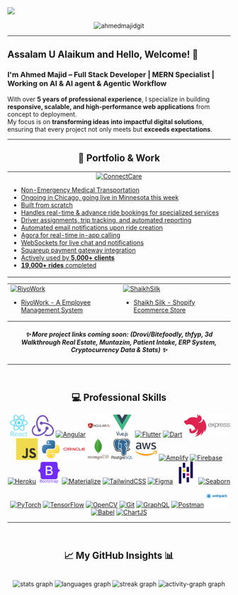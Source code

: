 
  <img height="200" src="https://media.licdn.com/dms/image/v2/D4D16AQGKaqDNgibzqw/profile-displaybackgroundimage-shrink_350_1400/B4DZflZSMhH4AY-/0/1751900300862?e=1759968000&v=beta&t=XPS3wT1Pu7JlLHL4UxunV4WMtZuYofjlDpYEIKYmJJw"  />
</div>

<p align="center"> 
  <img src="https://komarev.com/ghpvc/?username=ahmedmajidgit&label=Profile%20views&color=0e75b6&style=flat" alt="ahmedmajidgit" /> 
</p>

---

## Assalam U Alaikum and Hello, Welcome! 🌟  

### I'm **Ahmed Majid** – Full Stack Developer | MERN Specialist | Working on AI & AI agent & Agentic Workflow  

With over **5 years of professional experience**, I specialize in building **responsive, scalable, and high-performance web applications** from concept to deployment.  
My focus is on **transforming ideas into impactful digital solutions**, ensuring that every project not only meets but **exceeds expectations**.  
<!--
- 📌 **GitHub Repositories:** [Explore Now](https://github.com/ahmedmajidgit?tab=repositories)
-->

---


<h2 align="center"> 🚀 Portfolio & Work </h2>

<table align="center">
  <tr>
    <td align="center" width="800px">
      <a href="https://www.connectcaretrans.com/" target="_blank">
        <img src="https://connectcaretrans.net/static/media/login-logo2.5c941bfd3ae569821d01.png" alt="ConnectCare" width="150" height="150"/>
<!--         <h4>ConnectCare</h4> -->
        <ul align="left">
          <li>Non-Emergency Medical Transportation</li>
          <li>Ongoing in Chicago, going live in Minnesota this week</li>
          <li>Built from scratch</li>
          <li>Handles real-time & advance ride bookings for specialized services</li>
          <li>Driver assignments, trip tracking, and automated reporting</li>
          <li>Automated email notifications upon ride creation</li>
          <li>Agora for real-time in-app calling</li>
          <li>WebSockets for live chat and notifications</li>
          <li>Squareup payment gateway integration</li>
          <li>Actively used by <b>5,000+ clients</b></li>
          <li><b>19,000+ rides</b> completed</li>
        </ul>
      </a>
    </td>
  </tr>
</table>
<table align="center">
  <tr>
    <td width="400px">
      <a href="https://riyowork.com/" target="_blank">
        <img src="https://riyowork.com/static/media/logo.aee9c3a17666a569297d.png" alt="RiyoWork" width="150" height="150"/>
<!--         <h4>ConnectCare</h4> -->
        <ul align="left">
          <li>RiyoWork - A Employee Management System</li>
        </ul>
      </a>
    </td>
    </td>
    <td width="400px">
      <a href="https://www.shaikhsilk.com/" target="_blank">
        <img src="https://www.shaikhsilk.com/cdn/shop/files/WhatsApp_Image_2025-07-10_at_19.58.51_ccae663d.jpg?height=120&v=1752162715" alt="ShaikhSilk" width="120" height="120"/>
<!--         <h4>ConnectCare</h4> -->
        <ul align="left">
          <li>Shaikh Silk - Shopify Ecommerce Store</li>
        </ul>
      </a>
  </tr>
</table>

<h5 align="center">✨ More project links coming soon: (Drovi/Bitefoodly, thfyp, 3d Walkthrough Real Estate, Muntazim, Patient Intake, ERP System, Cryptocurrency Data & Stats) ✨</h5>

---

<br clear="both">

<h2 align="center"> 💻 Professional Skills </h2>

 
<p align="center">
  <!-- Frameworks & Libraries -->
  <a href="https://reactjs.org/"><img src="https://raw.githubusercontent.com/devicons/devicon/master/icons/react/react-original-wordmark.svg" alt="React" width="50" height="50"/></a>
  <a href="https://redux.js.org"><img src="https://raw.githubusercontent.com/devicons/devicon/master/icons/redux/redux-original.svg" alt="Redux" width="50" height="50"/></a>
  <a href="https://angular.io"><img src="https://angular.io/assets/images/logos/angular/angular.svg" alt="Angular" width="50" height="50"/></a>
  <a href="https://angular.io"><img src="https://raw.githubusercontent.com/devicons/devicon/master/icons/angularjs/angularjs-original-wordmark.svg" alt="AngularJS" width="50" height="50"/></a>
  <a href="https://vuejs.org/"><img src="https://raw.githubusercontent.com/devicons/devicon/master/icons/vuejs/vuejs-original-wordmark.svg" alt="Vue.js" width="50" height="50"/></a>
  <a href="https://flutter.dev"><img src="https://www.vectorlogo.zone/logos/flutterio/flutterio-icon.svg" alt="Flutter" width="50" height="50"/></a>
  <a href="https://dart.dev"><img src="https://www.vectorlogo.zone/logos/dartlang/dartlang-icon.svg" alt="Dart" width="50" height="50"/></a>
  <a href="https://nestjs.com/"><img src="https://raw.githubusercontent.com/devicons/devicon/master/icons/nestjs/nestjs-plain.svg" alt="NestJS" width="50" height="50"/></a>
  <a href="https://expressjs.com/"><img src="https://raw.githubusercontent.com/devicons/devicon/master/icons/express/express-original-wordmark.svg" alt="Express.js" width="50" height="50"/></a>
   <a href="https://developer.mozilla.org/en-US/docs/Web/JavaScript"><img src="https://raw.githubusercontent.com/devicons/devicon/master/icons/javascript/javascript-original.svg" alt="JavaScript" width="50" height="50"/></a>
  <!-- Languages -->
  <a href="https://www.python.org/"><img src="https://raw.githubusercontent.com/devicons/devicon/master/icons/python/python-original.svg" alt="Python" width="50" height="50"/></a>
  <a href="https://www.oracle.com/"><img src="https://raw.githubusercontent.com/devicons/devicon/master/icons/oracle/oracle-original.svg" alt="Oracle" width="50" height="50"/></a>
    <!-- Databases -->
  <a href="https://www.mongodb.com/"><img src="https://raw.githubusercontent.com/devicons/devicon/master/icons/mongodb/mongodb-original-wordmark.svg" alt="MongoDB" width="50" height="50"/></a>
  <a href="https://www.postgresql.org/"><img src="https://raw.githubusercontent.com/devicons/devicon/master/icons/postgresql/postgresql-original-wordmark.svg" alt="PostgreSQL" width="50" height="50"/></a>
  <!-- Cloud & Hosting -->
  <a href="https://aws.amazon.com/"><img src="https://raw.githubusercontent.com/devicons/devicon/master/icons/amazonwebservices/amazonwebservices-original-wordmark.svg" alt="AWS" width="50" height="50"/></a>
  <a href="https://aws.amazon.com/amplify/"><img src="https://docs.amplify.aws/assets/logo-dark.svg" alt="Amplify" width="50" height="50"/></a>
  <a href="https://firebase.google.com/"><img src="https://www.vectorlogo.zone/logos/firebase/firebase-icon.svg" alt="Firebase" width="50" height="50"/></a>
  <a href="https://heroku.com"><img src="https://www.vectorlogo.zone/logos/heroku/heroku-icon.svg" alt="Heroku" width="50" height="50"/></a>
   <!-- UI / Design -->
  <a href="https://getbootstrap.com/"><img src="https://raw.githubusercontent.com/devicons/devicon/master/icons/bootstrap/bootstrap-plain-wordmark.svg" alt="Bootstrap" width="50" height="50"/></a>
  <a href="https://materializecss.com/"><img src="https://raw.githubusercontent.com/prplx/svg-logos/5585531d45d294869c4eaab4d7cf2e9c167710a9/svg/materialize.svg" alt="Materialize" width="50" height="50"/></a>
  <a href="https://tailwindcss.com/"><img src="https://www.vectorlogo.zone/logos/tailwindcss/tailwindcss-icon.svg" alt="TailwindCSS" width="50" height="50"/></a>
  <a href="https://www.figma.com/"><img src="https://www.vectorlogo.zone/logos/figma/figma-icon.svg" alt="Figma" width="50" height="50"/></a>
  <!-- Data Science / ML -->
  <a href="https://pandas.pydata.org/"><img src="https://raw.githubusercontent.com/devicons/devicon/2ae2a900d2f041da66e950e4d48052658d850630/icons/pandas/pandas-original.svg" alt="Pandas" width="50" height="50"/></a>
  <a href="https://seaborn.pydata.org/"><img src="https://seaborn.pydata.org/_images/logo-mark-lightbg.svg" alt="Seaborn" width="50" height="50"/></a>
  <a href="https://pytorch.org/"><img src="https://www.vectorlogo.zone/logos/pytorch/pytorch-icon.svg" alt="PyTorch" width="50" height="50"/></a>
  <a href="https://www.tensorflow.org/"><img src="https://www.vectorlogo.zone/logos/tensorflow/tensorflow-icon.svg" alt="TensorFlow" width="50" height="50"/></a>
  <a href="https://opencv.org/"><img src="https://www.vectorlogo.zone/logos/opencv/opencv-icon.svg" alt="OpenCV" width="50" height="50"/></a>
  <!-- Tools -->
  <a href="https://git-scm.com/"><img src="https://www.vectorlogo.zone/logos/git-scm/git-scm-icon.svg" alt="Git" width="50" height="50"/></a>
  <a href="https://graphql.org/"><img src="https://www.vectorlogo.zone/logos/graphql/graphql-icon.svg" alt="GraphQL" width="50" height="50"/></a>
  <a href="https://postman.com/"><img src="https://www.vectorlogo.zone/logos/getpostman/getpostman-icon.svg" alt="Postman" width="50" height="50"/></a>
  <a href="https://webpack.js.org/"><img src="https://raw.githubusercontent.com/devicons/devicon/d00d0969292a6569d45b06d3f350f463a0107b0d/icons/webpack/webpack-original-wordmark.svg" alt="Webpack" width="50" height="50"/></a>
  <a href="https://babeljs.io/"><img src="https://www.vectorlogo.zone/logos/babeljs/babeljs-icon.svg" alt="Babel" width="50" height="50"/></a>
  <a href="https://www.chartjs.org/"><img src="https://www.chartjs.org/media/logo-title.svg" alt="ChartJS" width="50" height="50"/></a>
</p>


---

<br clear="both">

<h2 align="center"> 📈 My GitHub Insights 📊</h2>

<br clear="both">

<div align="center">
  <img src="https://github-readme-stats.vercel.app/api?username=ahmedmajidgit&hide_title=false&hide_rank=false&show_icons=true&include_all_commits=true&count_private=true&disable_animations=false&theme=discord_old_blurple&locale=en&hide_border=true&order=1" height="150" alt="stats graph"  />
  <img src="https://github-readme-stats.vercel.app/api/top-langs?username=ahmedmajidgit&locale=en&hide_title=false&layout=compact&card_width=320&langs_count=12&theme=discord_old_blurple&hide_border=true&order=2" height="150" alt="languages graph"  />
  <img src="https://streak-stats.demolab.com?user=ahmedmajidgit&locale=en&mode=daily&theme=discord_old_blurple&hide_border=true&border_radius=5&order=3&card_width=800" height="150" alt="streak graph"  />
  <img src="https://github-readme-activity-graph.vercel.app/graph?username=ahmedmajidgit&bg_color=000000&color=00f9ff&line=00f9ff&point=ffffff&area=true&hide_border=true&radius=16&order=5" height="300" alt="activity-graph graph"  />
</div>
